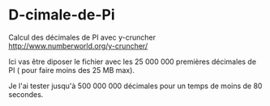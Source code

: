 # D-cimale-de-Pi

Calcul des décimales de PI avec y-cruncher 
http://www.numberworld.org/y-cruncher/


Ici vas être diposer le fichier avec les 25 000 000 premières décimales de PI ( pour faire moins des 25 MB max). 

Je l'ai tester jusqu'à 500 000 000  décimales pour un temps de moins de 80 secondes.
